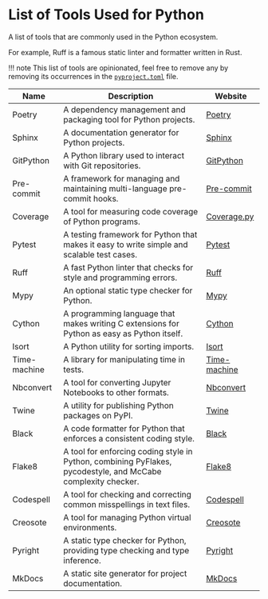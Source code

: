 # List of Tools Used for Python

A list of tools that are commonly used in the Python ecosystem.

For example, Ruff is a famous static linter and formatter written in Rust.

!!! note
    This list of tools are opinionated, feel free to remove any by removing its occurrences in the [`pyproject.toml`](../../pyproject.toml) file.

| Name        | Description                                                                                     | Website                                      |
|-------------|-------------------------------------------------------------------------------------------------|----------------------------------------------|
| Poetry      | A dependency management and packaging tool for Python projects.                                | [Poetry](https://python-poetry.org/)        |
| Sphinx      | A documentation generator for Python projects.                                                | [Sphinx](https://www.sphinx-doc.org/)       |
| GitPython   | A Python library used to interact with Git repositories.                                      | [GitPython](https://gitpython.readthedocs.io/) |
| Pre-commit  | A framework for managing and maintaining multi-language pre-commit hooks.                     | [Pre-commit](https://pre-commit.com/)      |
| Coverage    | A tool for measuring code coverage of Python programs.                                        | [Coverage.py](https://coverage.readthedocs.io/) |
| Pytest      | A testing framework for Python that makes it easy to write simple and scalable test cases.    | [Pytest](https://pytest.org/)               |
| Ruff        | A fast Python linter that checks for style and programming errors.                             | [Ruff](https://ruff.rs/)                    |
| Mypy        | An optional static type checker for Python.                                                   | [Mypy](http://mypy-lang.org/)               |
| Cython      | A programming language that makes writing C extensions for Python as easy as Python itself.   | [Cython](https://cython.org/)               |
| Isort       | A Python utility for sorting imports.                                                          | [Isort](https://pycqa.github.io/isort/)    |
| Time-machine| A library for manipulating time in tests.                                                     | [Time-machine](https://pypi.org/project/time-machine/) |
| Nbconvert   | A tool for converting Jupyter Notebooks to other formats.                                     | [Nbconvert](https://nbconvert.readthedocs.io/) |
| Twine       | A utility for publishing Python packages on PyPI.                                             | [Twine](https://twine.readthedocs.io/)     |
| Black       | A code formatter for Python that enforces a consistent coding style.                           | [Black](https://black.readthedocs.io/)     |
| Flake8      | A tool for enforcing coding style in Python, combining PyFlakes, pycodestyle, and McCabe complexity checker. | [Flake8](https://flake8.pycqa.org/)        |
| Codespell   | A tool for checking and correcting common misspellings in text files.                         | [Codespell](https://github.com/codespell-project/codespell) |
| Creosote    | A tool for managing Python virtual environments.                                               | [Creosote](https://creosote.readthedocs.io/) |
| Pyright     | A static type checker for Python, providing type checking and type inference.                  | [Pyright](https://github.com/microsoft/pyright) |
| MkDocs      | A static site generator for project documentation.                                            | [MkDocs](https://mkdocs.org/)               |
